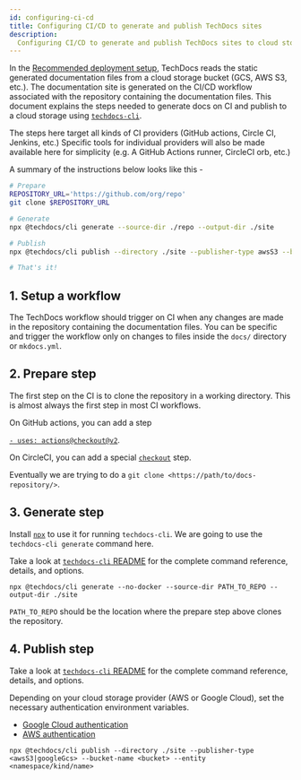 ```yaml
---
id: configuring-ci-cd
title: Configuring CI/CD to generate and publish TechDocs sites
description:
  Configuring CI/CD to generate and publish TechDocs sites to cloud storage
---
```


In the [Recommended deployment setup](./architecture.md#recommended-deployment),
TechDocs reads the static generated documentation files from a cloud storage
bucket (GCS, AWS S3, etc.). The documentation site is generated on the CI/CD
workflow associated with the repository containing the documentation files. This
document explains the steps needed to generate docs on CI and publish to a cloud
storage using [`techdocs-cli`](https://github.com/backstage/techdocs-cli).

The steps here target all kinds of CI providers (GitHub actions, Circle CI,
Jenkins, etc.) Specific tools for individual providers will also be made
available here for simplicity (e.g. A GitHub Actions runner, CircleCI orb, etc.)

A summary of the instructions below looks like this -

```sh
# Prepare
REPOSITORY_URL='https://github.com/org/repo'
git clone $REPOSITORY_URL

# Generate
npx @techdocs/cli generate --source-dir ./repo --output-dir ./site

# Publish
npx @techdocs/cli publish --directory ./site --publisher-type awsS3 --bucket-name <bucket> --entity <Namespace/Kind/Name>

# That's it!
```

## 1. Setup a workflow

The TechDocs workflow should trigger on CI when any changes are made in the
repository containing the documentation files. You can be specific and trigger
the workflow only on changes to files inside the `docs/` directory or
`mkdocs.yml`.

## 2. Prepare step

The first step on the CI is to clone the repository in a working directory. This
is almost always the first step in most CI workflows.

On GitHub actions, you can add a step

[`- uses: actions@checkout@v2`](https://github.com/actions/checkout).

On CircleCI, you can add a special
[`checkout`](https://circleci.com/docs/2.0/configuration-reference/#checkout)
step.

Eventually we are trying to do a `git clone <https://path/to/docs-repository/>`.

## 3. Generate step

Install [`npx`](https://www.npmjs.com/package/npx) to use it for running
`techdocs-cli`. We are going to use the `techdocs-cli generate` command here.

Take a look at
[`techdocs-cli` README](https://github.com/backstage/techdocs-cli) for the
complete command reference, details, and options.

```
npx @techdocs/cli generate --no-docker --source-dir PATH_TO_REPO --output-dir ./site
```

`PATH_TO_REPO` should be the location where the prepare step above clones the
repository.

## 4. Publish step

Take a look at
[`techdocs-cli` README](https://github.com/backstage/techdocs-cli) for the
complete command reference, details, and options.

Depending on your cloud storage provider (AWS or Google Cloud), set the
necessary authentication environment variables.

- [Google Cloud authentication](https://cloud.google.com/storage/docs/authentication#libauth)
- [AWS authentication](https://docs.aws.amazon.com/sdk-for-javascript/v3/developer-guide/loading-node-credentials-environment.html)

```
npx @techdocs/cli publish --directory ./site --publisher-type <awsS3|googleGcs> --bucket-name <bucket> --entity <namespace/kind/name>
```
